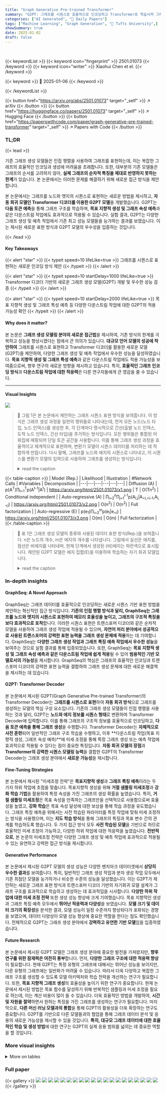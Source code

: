 ```yaml
---
title: "Graph Generative Pre-trained Transformer"
summary: "G2PT: 그래프를 시퀀스로 효율적으로 인코딩하고 Transformer로 학습시켜 그래프 생성 및 예측 성능을 획기적으로 향상시킨 새로운 모델!"
categories: ["AI Generated", "🤗 Daily Papers"]
tags: ["Machine Learning", "Graph Generation", "🏢 Tufts University",]
showSummary: true
date: 2025-01-02
draft: false
---
```


<br>

{{< keywordList >}}
{{< keyword icon="fingerprint" >}} 2501.01073 {{< /keyword >}}
{{< keyword icon="writer" >}} Xiaohui Chen et el. {{< /keyword >}}
 
{{< keyword >}} 🤗 2025-01-06 {{< /keyword >}}
 
{{< /keywordList >}}

{{< button href="https://arxiv.org/abs/2501.01073" target="_self" >}}
↗ arXiv
{{< /button >}}
{{< button href="https://huggingface.co/papers/2501.01073" target="_self" >}}
↗ Hugging Face
{{< /button >}}
{{< button href="https://paperswithcode.com/paper/graph-generative-pre-trained-transformer" target="_self" >}}
↗ Papers with Code
{{< /button >}}




### TL;DR


{{< lead >}}

기존 그래프 생성 모델들은 인접 행렬을 사용하여 그래프를 표현하는데, 이는 복잡한 그래프의 효율적인 인코딩과 생성에 어려움을 초래합니다.  또한, 대부분의 기존 모델들은 그래프의 순서를 고려하지 않아, **실제 그래프의 순차적 특징을 제대로 반영하지 못하는 한계**가 있습니다.  본 논문에서는 이러한 문제를 해결하기 위해 새로운 접근 방식을 제안합니다. 



본 논문에서는 그래프를 노드와 엣지의 시퀀스로 표현하는 새로운 방법을 제시하고, **자동 회귀 모델인 Transformer 디코더를 이용한 G2PT 모델**을 개발했습니다. G2PT는 **다음 토큰 예측**을 통해 그래프 구조를 학습하며, **목표 지향적 생성 및 그래프 속성 예측**과 같은 다운스트림 작업에도 효과적으로 적용될 수 있습니다.  실험 결과, G2PT는 다양한 그래프 생성 및 예측 작업에서 기존 최고 성능 모델들을 능가하는 결과를 보였습니다. 이는 제시된 새로운 표현 방식과 G2PT 모델의 우수성을 입증하는 것입니다.

{{< /lead >}}


#### Key Takeaways

{{< alert "star" >}}
{{< typeit speed=10 lifeLike=true >}} 그래프를 시퀀스로 표현하는 새로운 인코딩 방식 제안 {{< /typeit >}}
{{< /alert >}}

{{< alert "star" >}}
{{< typeit speed=10 startDelay=1000 lifeLike=true >}} Transformer 디코더 기반의 새로운 그래프 생성 모델(G2PT) 개발 및 우수한 성능 검증 {{< /typeit >}}
{{< /alert >}}

{{< alert "star" >}}
{{< typeit speed=10 startDelay=2000 lifeLike=true >}} 목표 지향적 생성 및 그래프 특성 예측 등 다양한 다운스트림 작업에 대한 G2PT의 적용 가능성 확인 {{< /typeit >}}
{{< /alert >}}

#### Why does it matter?
본 논문은 **그래프 생성 모델링 분야의 새로운 접근법**을 제시하여, 기존 방식의 한계를 극복하고 성능을 향상시켰다는 점에서 큰 의의가 있습니다.  **대규모 언어 모델의 성공에 착안하여** 그래프를 시퀀스로 표현하고 Transformer 디코더를 활용한 새로운 모델(G2PT)을 제안하여, 다양한 그래프 생성 및 예측 작업에서 우수한 성능을 달성하였습니다.  **목표 지향적 생성 및 그래프 특성 예측**과 같은 다운스트림 작업에도 적용 가능성을 보여줌으로써, 향후 연구의 새로운 방향을 제시하고 있습니다. 특히, **효율적인 그래프 인코딩 방식**과 **다운스트림 작업에 대한 적응력**은  다른 연구자들에게 큰 영감을 줄 수 있습니다. 

------
#### Visual Insights



![](https://arxiv.org/html/2501.01073/x4.png)

> 🔼 그림 1은 본 논문에서 제안하는 그래프 시퀀스 표현 방식을 보여줍니다. 이 방식은 그래프 생성 과정을 일련의 행위들로 나타내는데, 먼저 모든 노드(노드 타입, 노드 인덱스)를 생성한 후, 각 단계마다 명시적으로 간선(출발 노드 인덱스, 도착 노드 인덱스, 간선 타입)을 추가하는 방식입니다.  모든 행위들은 통합된 어휘집에 매핑되어 단일 토큰 공간을 사용합니다. 이를 통해 그래프 생성 과정을 효율적이고 체계적으로 표현하며, 변환기 모델이 시퀀스 데이터를 처리하는 데 적합하게 만듭니다.  다시 말해, 그래프를 노드와 에지의 시퀀스로 나타내고, 이 시퀀스를 변환기 모델의 입력으로 사용하여 그래프를 생성하는 방식입니다.
> <details>
> <summary>read the caption</summary>
> Figure 1: Illustration of our proposed graph sequence representation. This representation can be viewed as a sequence of actions: first generating all nodes (node type, node index), then explicitly adding edges (source node index, destination node index, edge type) step by step until completion. A unified vocabulary is used to map different types of actions into a shared token space.
> </details>





{{< table-caption >}}
| Model (Rep.) | Likelihood | Illustration | #Network Calls | #Variables | Decomposition |
|---|---|---|---|---|---| 
| Diffusion (A) |  p(A<sup>T</sup>)∏<sub>t=1</sub><sup>T</sup>p(A<sup>t-1</sup>|A<sup>t</sup>) | https://arxiv.org/html/2501.01073/x1.png | T | O(Tn<sup>2</sup>) | Conditional independent |
| Auto-regressive (A) | ∏<sub>i=2</sub><sup>n</sup>∏<sub>j=1</sub><sup>i-1</sup>p(A<sub>i,j</sub>|A<sub><i,<i-1</sub>,A<sub>i,<j</sub>)  | https://arxiv.org/html/2501.01073/x2.png | O(n<sup>2</sup>) | O(n<sup>2</sup>) | Full factorization |
| Auto-regressive (E) | p(e<sub>1</sub>)∏<sub>i=2</sub><sup>m</sup>p(e<sub>i</sub>|e<sub><i</sub>) | https://arxiv.org/html/2501.01073/x3.png | O(m) | O(m) | Full factorization |{{< /table-caption >}}

> 🔼 표 1은 그래프 생성 모델의 종류와 사용된 데이터 표현 방식(Rep.)을 보여줍니다. n은 노드의 개수, m은 에지의 개수를 나타냅니다. 그림에서 실선은 에지를, 점선은 비에지를 나타내며, 현재 단계에서 생성된 (비)에지는 파란색으로 표시됩니다. 제안된 G2PT 모델은 에지 집합(E)을 이용하여 학습하는 자기 회귀 모델입니다.
> <details>
> <summary>read the caption</summary>
> Table 1: Overview of graph generative model families combined with the used data representation (Rep.). n𝑛nitalic_n: number of nodes. m𝑚mitalic_m: number of edges. In the illustration, we use solid line for edges and dash line for non-edges, (non-)edges generated at current step are colored in blue. Our proposed G2PT is an Auto-regressive model that learns on E𝐸Eitalic_E representation.
> </details>





### In-depth insights


#### GraphSeq: A Novel Approach
GraphSeq는 그래프 데이터를 효율적으로 인코딩하는 새로운 시퀀스 기반 표현 방법을 제안하는 혁신적인 접근 방식입니다. **기존의 인접 행렬 방식과 달리, GraphSeq는 그래프를 노드와 엣지의 시퀀스로 표현하여 메모리 효율성을 높이고, 그래프의 구조적 특징을 보다 효과적으로 포착**합니다. 이러한 시퀀스 표현은 트랜스포머 디코더와 같은 순차적 모델을 사용하여 그래프 생성 작업에 적용될 수 있으며, **자연어 처리 분야에서 성공적으로 사용된 트랜스포머의 강력한 표현 능력을 그래프 생성 문제에 적용**하는 데 기여합니다.  GraphSeq는 **다양한 그래프 생성 작업과 그래프 특징 예측 작업에서 우수한 성능**을 보여주는 것으로 실험 결과를 통해 입증되었습니다. 또한, GraphSeq는 **목표 지향적 생성 및 그래프 속성 예측과 같은 다운스트림 작업에 쉽게 적용**될 수 있어 **범용적인 기반 모델로서의 가능성**을 제시합니다.  GraphSeq의 핵심은 그래프의 효율적인 인코딩과 트랜스포머 디코더의 강력한 표현 능력을 결합하여 그래프 생성 문제에 대한 새로운 해결책을 제시하는 데 있습니다.

#### G2PT: Transformer Decoder
본 논문에서 제시된 G2PT(Graph Generative Pre-trained Transformer)의 Transformer Decoder는 **그래프를 시퀀스로 표현**하여 **자동 회귀 방식**으로 그래프를 생성하는 모델의 핵심 구성 요소입니다.  기존의 그래프 생성 모델들이 인접 행렬을 사용하는 것과 달리, G2PT는 **노드와 에지 정보를 시퀀스 형태**로 변환하여 Transformer Decoder에 입력합니다. 이를 통해 그래프의 구조적 정보를 효율적으로 인코딩하고, **다음 토큰 예측을 통해 그래프 생성**을 수행합니다.  Transformer Decoder는 **자체적으로 사전 훈련**되어 일반적인 그래프 구조 학습을 수행하고, 이후 **다운스트림 작업(목표 지향적 생성, 그래프 속성 예측)**에 미세 조정을 통해 특정 그래프 생성 또는 예측 작업에 효과적으로 적용될 수 있다는 점이 중요한 특징입니다. **자동 회귀 모델의 장점**과 **Transformer의 강력한 시퀀스 모델링 능력**을 결합한 G2PT의 Transformer Decoder는 그래프 생성 분야에서 **새로운 가능성**을 제시합니다.

#### Fine-Tuning Strategies
본 논문에서 제시된 "미세조정 전략"은 **목표지향적 생성**과 **그래프 특징 예측**이라는 두 가지 하위 작업에 초점을 맞춥니다. 목표지향적 생성을 위해 **거절 샘플링 미세조정**과 **강화 학습 기법**을 활용하여 특정 속성을 가진 그래프의 생성 확률을 높였습니다. 특히, **거절 샘플링 미세조정**은 목표 속성을 만족하는 그래프만을 선택적으로 사용함으로써 효율성을 높였고, **강화 학습**은 목표 속성 달성에 대한 보상을 통해 학습 과정을 유도했습니다.  그래프 특징 예측을 위해서는 사전 학습된 파라미터를 특정 작업에 맞춰 미세 조정하는 방식을 사용했으며, 이는 **지도 학습 방식**을 통해 그래프의 특징과 목표 변수 간의 관계를 학습하도록 했습니다.  두 가지 접근 방식 모두 **사전 학습된 모델**을 기반으로 하므로 효율적인 미세 조정이 가능하고, 다양한 하위 작업에 대한 적응력을 높였습니다.  **전반적으로**,  본 논문의 미세조정 전략은 다양한 그래프 생성 및 예측 작업에 효과적으로 적용될 수 있는 유연하고 강력한 접근 방식을 제시합니다.

#### Generative Performance
본 논문에서 제시된 G2PT 모델의 생성 성능은 다양한 벤치마크 데이터셋에서 **상당히 우수한 결과**를 보여줍니다. 특히, 일반적인 그래프 생성 작업과 분자 생성 작업 모두에서 기존 최첨단 모델을 능가하거나 비슷한 수준의 성능을 달성했습니다. 이는 G2PT가 제안하는 새로운 그래프 표현 방식과 트랜스포머 디코더 기반의 자기회귀 모델 설계가 그래프 구조를 효과적으로 학습하고 생성하는 데 효과적임을 시사합니다.  **다양한 하위 작업에 대한 미세 조정 전략** 또한 생성 성능 향상에 크게 기여했습니다.  목표 지향적인 생성과 그래프 특징 예측 모두에서 **뛰어난 적응력과 다양성**을 보였습니다.  **모델 크기 및 데이터 크기의 확장성**을 분석한 결과, 모델 성능이 일정 수준까지 향상되다가 포화되는 경향을 보였으며, 데이터 다양성이 모델 성능 향상에 중요한 역할을 한다는 점도 확인했습니다. 전체적으로 G2PT는 그래프 생성 분야에서 **강력하고 유연한 기반 모델**임을 입증하였습니다.

#### Future Research
본 논문에서 제시된 G2PT 모델은 그래프 생성 분야에 중요한 발전을 가져왔지만, **향후 연구를 위한 잠재력은 여전히 풍부**합니다.  먼저, **다양한 그래프 구조에 대한 적응력 향상**이 필요합니다.  현재 G2PT는 특정 유형의 그래프에 대해서는 뛰어난 성능을 보이지만, 다른 유형의 그래프에는 일반화가 어려울 수 있습니다.  따라서 더욱 다양하고 복잡한 그래프 구조를 생성할 수 있도록 모델 아키텍처와 학습 전략을 개선하는 연구가 필요합니다.  또한, **목표 지향적 그래프 생성**의 효율성을 높이기 위한 연구가 중요합니다. 현재 논문에서 제시된 방법은 목표 함수를 달성하기 위해 반복적인 샘플링과 미세 조정을 필요로 하는데, 이는 계산 비용이 많이 들 수 있습니다.  더욱 효율적인 방법을 개발하여, **시간 및 자원을 절약**하면서 원하는 특징을 가진 그래프를 생성하는 연구가 필요합니다.  마지막으로, **다른 머신 러닝 모델과의 통합**을 통해 G2PT의 활용성을 더욱 확장하는 연구도 중요합니다.  G2PT를 기반으로 다른 모델들과의 협업을 통해 그래프 데이터 분석 및 응용의 새로운 가능성을 제시할 수 있을 것입니다.  **특히, 대규모 그래프 데이터에 대한 효율적인 학습 및 생성 방법**에 대한 연구는 G2PT의 실제 응용 범위를 넓히는 데 중요한 역할을 할 것입니다.


### More visual insights




<details>
<summary>More on tables
</summary>


{{< table-caption >}}
Planar|Tree
---|---|---|---|---|---|---|---|---|---|---|---|---
Model|Deg. ↓|Clus. ↓|Orbit ↓|Spec. ↓|Wavelet ↓|V.U.N. ↑|Deg. ↓|Clus. ↓|Orbit ↓|Spec. ↓|Wavelet ↓|V.U.N. ↑
GRAN (Liao et al., 2019)|7e-4|4.3e-2|9e-4|7.5e-3|1.9e-3|0|1.9e-1|8e-3|2e-2|2.8e-1|3.3e-1|0
BiGG (Dai et al., 2020)|7e-4|5.7e-2|3.7e-2|1.1e-2|5.2e-3|5|1.4e-3|0.00|0.00|1.2e-2|5.8e-3|75
DiGress (Vignac et al., 2022)|7e-4|7.8e-2|7.9e-3|9.8e-3|3.1e-3|77.5|2e-4|0.00|0.00|1.1e-2|4.3e-3|90
BwR (Diamant et al., 2023)|2.3e-2|2.6e-1|5.5e-1|4.4e-2|1.3e-1|0|1.6e-3|1.2e-1|3e-4|4.8e-2|3.9e-2|0
HSpectre (Bergmeister et al., 2023)|5e-4|6.3e-2|1.7e-3|7.5e-3|1.3e-3|95|1e-4|0.00|0.00|1.2e-2|4.7e-3|100
DeFoG (Qin et al., 2024)|5e-4|5e-2|6e-4|7.2e-3|1.4e-3|99.5|2e-4|0.00|0.00|1.1e-2|4.6e-3|96.5
G2PT<sub>small</sub>|4.7e-3|2.4e-3|0.00|1.6e-2|1.4e-2|95|2e-3|0.00|0.00|7.4e-3|3.9e-3|99
G2PT<sub>base</sub>|1.8e-3|4.7e-3|0.00|8.1e-3|5.1e-3|100|4.3e-3|0.00|1e-4|7.3e-3|5.7e-3|99
Lobster|SBM
---|---|---|---|---|---|---|---|---|---|---|---|---
Model|Deg. ↓|Clus. ↓|Orbit ↓|Spec. ↓|Wavelet ↓|V.U.N. ↑|Deg. ↓|Clus. ↓|Orbit ↓|Spec. ↓|Wavelet ↓|V.U.N. ↑
GRAN (Liao et al., 2019)|3.8e-2|0.00|1e-3|2.7e-2|-|-|1.1e-2|5.5e-2|5.4e-2|5.4e-3|2.1e-2|25
BiGG (Dai et al., 2020)|0.00|0.00|0.00|9e-3|-|-|1.2e-3|6.0e-2|6.7e-2|5.9e-3|3.7e-2|10
DiGress (Vignac et al., 2022)|2.1e-2|0.00|4e-3|-|-|-|1.8e-3|4.9e-2|4.2e-2|4.5e-3|1.4e-3|60
BwR (Diamant et al., 2023)|3.2e-1|0.00|2.5e-1|-|-|-|4.8e-2|6.4e-2|1.1e-1|1.7e-2|8.9e-2|7.5
HSpectre (Bergmeister et al., 2023)|-|-|-|-|-|-|1.2e-2|5.2e-2|6.7e-2|6.7e-3|2.2e-2|45
DeFoG (Qin et al., 2024)|-|-|-|-|-|-|6e-4|5.2e-2|5.6e-2|5.4e-3|8e-3|90
G2PT<sub>small</sub>|2e-3|0.00|0.00|5e-3|8.5e-3|100|3.5e-3|1.2e-2|7e-4|7.6e-3|9.8e-3|100
G2PT<sub>base</sub>|1e-3|0.00|0.00|4e-3|1e-2|100|4.2e-3|5.3e-3|3e-4|6.1e-3|6.9e-3|100{{< /table-caption >}}
> 🔼 표 2는 일반적인 그래프 데이터셋에 대한 그래프 생성 성능을 보여줍니다.  다양한 그래프 생성 모델들의 성능을 Maximum Mean Discrepancy (MMD)를 사용하여 평가하였으며, Degree, Clustering Coefficient, Orbit Counts, Spectral Properties, Wavelet Statistics, 그리고 Valid, Unique, Novel samples 비율 등 다양한 지표를 통해 모델들의 생성 품질을 종합적으로 비교 분석했습니다.  G2PT 모델의 우수한 성능을 확인할 수 있습니다.
> <details>
> <summary>read the caption</summary>
> Table 2: Generative performance on generic graph datasets.
> </details>

{{< table-caption >}}
| Rep. | #Tokens ↓ | Deg. ↓ | Clus. ↓ | Orbit ↓ | Spec. ↓ | Wavelet ↓ | V.U.N. ↑ |
|---|---|---|---|---|---|---|---| 
| 𝐀 | 2018 | 8.6e-3 | 1e-1 | 8e-3 | 3.2e-2 | 6.1e-2 | 94 |
| Ours | 737 | 4.7e-3 | 2.4e-3 | 0.00 | 1.6e-2 | 1.4e-2 | 95 |{{< /table-caption >}}
> 🔼 본 표는 제안된 새로운 에지 시퀀스 표현 방식과 기존의 인접 행렬 표현 방식을 비교하여 그래프 생성 성능을 평가한 결과를 보여줍니다. 평가 지표는 다양한 그래프의 위상적 특징(토폴로지)을 포착하는 능력을 측정하며, 에지 시퀀스 표현 방식의 우수성을 보여줍니다. 특히, 제안된 방식은 더 적은 토큰 수로도 기존 방식보다 더 나은 성능을 보여주는 것을 확인할 수 있습니다.
> <details>
> <summary>read the caption</summary>
> Table 3: Generative performance comparison between the proposed edge sequence and adjacency matrix representations.
> </details>

{{< table-caption >}}
| **A** | **A** | **Ours** | **Ours** |
|---|---|---|---|
| ![demo_planar_A_1](https://arxiv.org/html/2501.01073/images/demo_planar_A_1.png) | ![demo_planar_A_2](https://arxiv.org/html/2501.01073/images/demo_planar_A_2.png) | ![demo_planar_ours_1](https://arxiv.org/html/2501.01073/images/demo_planar_ours_1.png) | ![demo_planar_ours_2](https://arxiv.org/html/2501.01073/images/demo_planar_ours_2.png) |{{< /table-caption >}}
> 🔼 표 4는 다양한 분자 그래프 데이터셋에서 제안된 G2PT 모델의 생성 성능을 보여줍니다.  세부적으로는 MOSES, GuacaMol, QM9 데이터셋에서 G2PT 모델의 유효성, 고유성, 참신성, 필터링 통과율, FCD, SNN, Scaf 지표를 평가하여 기존의 최첨단 모델들과 비교 분석합니다.  각 지표는 분자 그래프 생성 모델의 성능을 다각적으로 평가하는 지표들로,  유효성은 생성된 분자들이 화학적으로 타당한지, 고유성은 생성된 분자들이 서로 다른지를, 참신성은 생성된 분자들이 기존 데이터셋에 존재하지 않는 새로운 분자인지를 나타냅니다.  FCD와 SNN은 생성된 분자와 기존 분자들 사이의 유사성을 측정하는 지표이며, Scaf는 생성된 분자들의 골격 구조의 유사성을 측정하는 지표입니다.  표를 통해 G2PT 모델이 기존 모델들에 비해 우수한 성능을 보임을 확인할 수 있습니다.
> <details>
> <summary>read the caption</summary>
> Table 4: Generative performance on molecular graph datasets
> </details>

{{< table-caption >}}
| Model | MOSES Validity ↑ | MOSES Unique. ↑ | MOSES Novelty ↑ | MOSES Filters ↑ | MOSES FCD ↓ | MOSES SNN ↑ | MOSES Scaf ↑ | GuacaMol Validity ↑ | GuacaMol Unique. ↑ | GuacaMol Novelty ↑ | GuacaMol KL Div. ↑ | GuacaMol FCD ↑ |
|---|---|---|---|---|---|---|---|---|---|---|---|---|
| DiGress (Vignac et al., 2022) | 85.7 | **100** | **95.0** | 97.1 | 1.19 | 0.52 | 14.8 | 85.2 | **100** | **99.9** | 92.9 | 68 |
| DisCo (Xu et al., 2024) | 88.3 | **100** | **97.7** | 95.6 | 1.44 | 0.5 | **15.1** | 86.6 | 86.6 | 86.5 | 92.6 | 59.7 |
| Cometh (Siraudin et al., 2024) | 90.5 | 99.9 | 92.6 | **99.1** | 1.27 | **0.54** | **16.0** | **98.9** | 98.9 | 97.6 | **96.7** | 72.7 |
| DeFoG (Qin et al., 2024) | 92.8 | 99.9 | 92.1 | **99.9** | 1.95 | **0.55** | 14.4 | **99.0** | **99.0** | 97.9 | **97.9** | 73.8 |
| G2PT<sub>small</sub> | 95.1 | **100** | 91.7 | 97.4 | 1.10 | 0.52 | 5.0 | 90.4 | **100** | **99.8** | 92.8 | 86.6 |
| G2PT<sub>base</sub> | **96.4** | **100** | 86.0 | 98.3 | **0.97** | **0.55** | 3.3 | 94.6 | **100** | 99.5 | 96.0 | **93.4** |
| G2PT<sub>large</sub> | **97.2** | **100** | 79.4 | 98.9 | **1.02** | **0.55** | 2.9 | 95.3 | **100** | 99.5 | 95.6 | **92.7** |{{< /table-caption >}}
> 🔼 표 5는 분자 특성 예측에 대한 ROC-AUC 결과를 보여줍니다. 세 번의 실행에 대한 평균과 표준 편차를 보고합니다.  여러 머신러닝 모델들의 성능을 비교하여 G2PT 모델의 효과성을 보여줍니다.  각 모델은 다양한 분자 특성 예측 작업(BBBP, Tox21, ToxCast, SIDER, ClinTox, MUV, HIV, BACE)에서 성능을 평가받습니다. 이 표는 각 작업에서의 ROC-AUC 값(평균 및 표준편차 포함)을 보여주어 G2PT 모델의 전반적인 성능을 평가하는 데 도움이 됩니다.
> <details>
> <summary>read the caption</summary>
> Table 5: Results for molecule property prediction in terms of ROC-AUC. We report mean and standard deviation over three runs.
> </details>

{{< table-caption >}}
| Model | QM9 |  |  | 
|---|---|---|---|
|  | Validity ↑ | Unique ↑ | FCD ↓ | 
| DiGress (Vignac et al., 2022) | 99.0 | 96.2 | - | 
| DisCo (Xu et al., 2024) | **99.6** | 96.2 | 0.25 | 
| Cometh (Siraudin et al., 2024) | 99.2 | **96.7** | **0.11** | 
| DeFoG (Qin et al., 2024) | **99.3** | 96.3 | 0.12 | 
| G2PT<sub>small</sub> | 99.0 | **96.7** | **0.06** | 
| G2PT<sub>base</sub> | 99.0 | **96.8** | **0.06** | 
| G2PT<sub>large</sub> | 98.9 | **96.7** | **0.06** | {{< /table-caption >}}
> 🔼 표 6은 논문에서 사용된 데이터셋의 통계를 요약한 표입니다. 각 데이터셋에 대한 노드 유형 수, 에지 유형 수, 노드 수의 평균 및 최대/최소값, 학습에 사용된 시퀀스 수, 어휘 크기, 최대 시퀀스 길이 등의 정보를 보여줍니다. 이 표는 다양한 크기와 복잡성의 그래프를 포함하는 데이터셋을 사용하여 실험을 수행했음을 보여줍니다.
> <details>
> <summary>read the caption</summary>
> Table 6: Dataset statistics.
> </details>

{{< table-caption >}}
| MOSES |  |  | GuacaMol |  |  |
|---|---|---|---|---|---|---|
| Train | G2PT<sub>small</sub> | G2PT<sub>base</sub> | Train | G2PT<sub>small</sub> | G2PT<sub>base</sub> |
| ![https://arxiv.org/html/2501.01073/images/moses_train_1.png](https://arxiv.org/html/2501.01073/images/moses_train_1.png) | ![https://arxiv.org/html/2501.01073/images/moses_10m_1.png](https://arxiv.org/html/2501.01073/images/moses_10m_1.png) | ![https://arxiv.org/html/2501.01073/images/moses_85m_1.png](https://arxiv.org/html/2501.01073/images/moses_85m_1.png) | ![https://arxiv.org/html/2501.01073/images/guac_train_1.png](https://arxiv.org/html/2501.01073/images/guac_train_1.png) | ![https://arxiv.org/html/2501.01073/images/guac_10m_1.png](https://arxiv.org/html/2501.01073/images/guac_10m_1.png) | ![https://arxiv.org/html/2501.01073/images/guac_85m_1.png](https://arxiv.org/html/2501.01073/images/guac_85m_1.png) |
| ![https://arxiv.org/html/2501.01073/images/moses_train_2.png](https://arxiv.org/html/2501.01073/images/moses_train_2.png) | ![https://arxiv.org/html/2501.01073/images/moses_10m_2.png](https://arxiv.org/html/2501.01073/images/moses_10m_2.png) | ![https://arxiv.org/html/2501.01073/images/moses_85m_2.png](https://arxiv.org/html/2501.01073/images/moses_85m_2.png) | ![https://arxiv.org/html/2501.01073/images/guac_train_2.png](https://arxiv.org/html/2501.01073/images/guac_train_2.png) | ![https://arxiv.org/html/2501.01073/images/guac_10m_2.png](https://arxiv.org/html/2501.01073/images/guac_10m_2.png) | ![https://arxiv.org/html/2501.01073/images/guac_85m_2.png](https://arxiv.org/html/2501.01073/images/guac_85m_2.png) |{{< /table-caption >}}
> 🔼 표 7은 그래프 생성 사전 훈련에 사용된 하이퍼파라미터들을 보여줍니다.  모델 아키텍처(레이어 수, 헤드 수, dmodel), 최적화기(AdamW), 학습률 스케줄러(Cosine), 가중치 감쇠, 반복 횟수, 배치 크기, 그래디언트 누적, 그래디언트 클리핑 값, 웜업 반복 횟수 등의 세부 하이퍼파라미터 값들이 모델 크기별(10M, 85M, 300M 파라미터)로 제시되어 있습니다. 이 표는 모델 학습 과정에 대한 구체적인 설정 정보를 제공하여 재현성을 높이는 데 기여합니다.
> <details>
> <summary>read the caption</summary>
> Table 7: Hyperparameters for graph generative pre-training.
> </details>

{{< table-caption >}}
| Density | QED Score | SA Score | GSK3β Score |
|---|---|---|---|
| ![https://arxiv.org/html/2501.01073/x5.png](https://arxiv.org/html/2501.01073/x5.png) |  ![https://arxiv.org/html/2501.01073/x6.png](https://arxiv.org/html/2501.01073/x6.png) | ![https://arxiv.org/html/2501.01073/x7.png](https://arxiv.org/html/2501.01073/x7.png) |  |
|(a) Rejection sampling fine-tuning (with self-bootstrap)| | |  |
| Density | QED Score | SA Score | GSK3β Score |
|---|---|---|---|
| ![https://arxiv.org/html/2501.01073/x8.png](https://arxiv.org/html/2501.01073/x8.png) | ![https://arxiv.org/html/2501.01073/x9.png](https://arxiv.org/html/2501.01073/x9.png) | ![https://arxiv.org/html/2501.01073/x10.png](https://arxiv.org/html/2501.01073/x10.png) |  |
|(b) Reinforcement learning framework (PPO)| | | |{{< /table-caption >}}
> 🔼 표 8은 강화 학습 알고리즘 중 하나인 근접 정책 최적화(PPO)를 사용하여 목표 지향적 분자 생성을 위한 미세 조정 과정에서 사용된 하이퍼파라미터들을 보여줍니다. 표에는 QED, SA, GSK3β 세 가지 속성에 대한 하이퍼파라미터 값들이 각각 나열되어 있으며, 보상 정규화 및 클리핑, 비율 클리핑, 엔트로피 정규화, 그레이디언트 클리핑 값, 학습률, 반복 횟수, 배치 크기 등의 세부 설정 값들이 포함되어 있습니다.  각 속성별로 최적의 성능을 얻기 위한 하이퍼파라미터 조정 결과를 확인할 수 있습니다.
> <details>
> <summary>read the caption</summary>
> Table 8: Hyperparameters used for PPO training.
> </details>

{{< table-caption >}}
## Table 1: Performance comparison on different datasets

| | BBBP | Tox21 | ToxCast | SIDER | ClinTox | MUV | HIV | BACE | Avg. |
|---|---|---|---|---|---|---|---|---|---|
| AttrMask (Hu et al., 2020) | 70.2 ± 0.5 | 74.2 ± 0.8 | 62.5 ± 0.4 | 60.4 ± 0.6 | 68.6 ± 9.6 | 73.9 ± 1.3 | 74.3 ± 1.3 | 77.2 ± 1.4 | 70.2 |
| InfoGraph (Sun et al., 2020) | 69.2 ± 0.8 | 73.0 ± 0.7 | 62.0 ± 0.3 | 59.2 ± 0.2 | 75.1 ± 5.0 | 74.0 ± 1.5 | 74.5 ± 1.8 | 73.9 ± 2.5 | 70.1 |
| ContextPred (Hu et al., 2020) | 71.2 ± 0.9 | 73.3 ± 0.5 | 62.8 ± 0.3 | 59.3 ± 1.4 | 73.7 ± 4.0 | 72.5 ± 2.2 | 75.8 ± 1.1 | 78.6 ± 1.4 | 70.9 |
| GraphCL (You et al., 2021) | 67.5 ± 2.5 | 75.0 ± 0.5 | 62.8 ± 0.2 | 60.1 ± 1.3 | 78.9 ± 4.2 | 77.1 ± 1.0 | 75.0 ± 0.4 | 68.7 ± 7.8 | 70.6 |
| GraphMVP (Liu et al., 2022a) | 68.5 ± 0.2 | 74.5 ± 0.0 | 62.7 ± 0.1 | 62.3 ± 1.6 | 79.0 ± 2.5 | 75.0 ± 1.4 | 74.8 ± 1.4 | 76.8 ± 1.1 | 71.7 |
| GraphMAE (Hou et al., 2022b) | 70.9 ± 0.9 | 75.0 ± 0.4 | 64.1 ± 0.1 | 59.9 ± 0.5 | 81.5 ± 2.8 | 76.9 ± 2.6 | 76.7 ± 0.9 | 81.4 ± 1.4 | 73.3 |
| G2PT<sub>small</sub> (No pre-training) | 60.7 ± 0.3 | 66.4 ± 0.5 | 57.0 ± 0.3 | 61.6 ± 0.2 | 67.8 ± 1.1 | 45.8 ± 8.5 | 70.1 ± 7.5 | 68.8 ± 1.3 | 62.3 |
| G2PT<sub>base</sub> (No pre-training) | 56.5 ± 0.2 | 67.4 ± 0.4 | 57.9 ± 0.1 | 60.2 ± 2.8 | 71.0 ± 5.6 | 60.1 ± 1.3 | 72.7 ± 1.1 | 73.4 ± 0.3 | 64.9 |
| G2PT<sub>small</sub> | 68.5 ± 0.5 | 74.7 ± 0.2 | 61.2 ± 0.1 | 61.7 ± 1.0 | 82.3 ± 2.2 | 74.9 ± 0.1 | 75.7 ± 0.4 | 81.3 ± 0.5 | 72.5 |
| G2PT<sub>base</sub> | 71.0 ± 0.4 | 75.0 ± 0.3 | 63.0 ± 0.5 | 61.9 ± 0.2 | 82.1 ± 1.1 | 74.5 ± 0.3 | 76.3 ± 0.4 | 82.3 ± 1.6 | 73.3 |{{< /table-caption >}}
> 🔼 표 9는 그래프 생성 성능에 대한 가장자리 순서의 민감도 분석 결과를 보여줍니다.  다양한 가장자리 순서(차수 기반, DFS, BFS, 균일)를 사용하여 G2PT 모델의 성능을 평가하고 유효성, 고유성, 참신성, 필터, FCD, SNN, Scaf 지표를 비교 분석했습니다.  각 가장자리 순서 방법에 따른 모델 성능의 차이를 통해 최적의 가장자리 순서 전략 선택의 중요성을 보여줍니다.
> <details>
> <summary>read the caption</summary>
> Table 9: Sensitivity analysis on edge orderings.
> </details>

</details>




### Full paper

{{< gallery >}}
<img src="paper_images/1.png" class="grid-w50 md:grid-w33 xl:grid-w25" />
<img src="paper_images/2.png" class="grid-w50 md:grid-w33 xl:grid-w25" />
<img src="paper_images/3.png" class="grid-w50 md:grid-w33 xl:grid-w25" />
<img src="paper_images/4.png" class="grid-w50 md:grid-w33 xl:grid-w25" />
<img src="paper_images/5.png" class="grid-w50 md:grid-w33 xl:grid-w25" />
<img src="paper_images/6.png" class="grid-w50 md:grid-w33 xl:grid-w25" />
<img src="paper_images/7.png" class="grid-w50 md:grid-w33 xl:grid-w25" />
<img src="paper_images/8.png" class="grid-w50 md:grid-w33 xl:grid-w25" />
<img src="paper_images/9.png" class="grid-w50 md:grid-w33 xl:grid-w25" />
<img src="paper_images/10.png" class="grid-w50 md:grid-w33 xl:grid-w25" />
<img src="paper_images/11.png" class="grid-w50 md:grid-w33 xl:grid-w25" />
<img src="paper_images/12.png" class="grid-w50 md:grid-w33 xl:grid-w25" />
<img src="paper_images/13.png" class="grid-w50 md:grid-w33 xl:grid-w25" />
<img src="paper_images/14.png" class="grid-w50 md:grid-w33 xl:grid-w25" />
<img src="paper_images/15.png" class="grid-w50 md:grid-w33 xl:grid-w25" />
<img src="paper_images/16.png" class="grid-w50 md:grid-w33 xl:grid-w25" />
<img src="paper_images/17.png" class="grid-w50 md:grid-w33 xl:grid-w25" />
<img src="paper_images/18.png" class="grid-w50 md:grid-w33 xl:grid-w25" />
<img src="paper_images/19.png" class="grid-w50 md:grid-w33 xl:grid-w25" />
<img src="paper_images/20.png" class="grid-w50 md:grid-w33 xl:grid-w25" />
{{< /gallery >}}